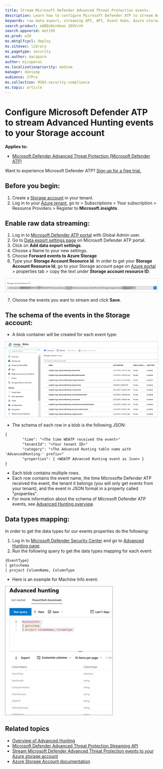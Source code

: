 ```yaml
---
title: Stream Microsoft Defender Advanced Threat Protection events. 
description: Learn how to configure Microsoft Defender ATP to stream Advanced Hunting events to your Storage account.
keywords: raw data export, streaming API, API, Event Hubs, Azure storage, storage account, Advanced Hunting, raw data sharing
search.product: eADQiWindows 10XVcnh
search.appverid: met150
ms.prod: w10
ms.mktglfcycl: deploy
ms.sitesec: library
ms.pagetype: security
ms.author: macapara
author: mjcaparas
ms.localizationpriority: medium
manager: dansimp
audience: ITPro
ms.collection: M365-security-compliance 
ms.topic: article
---
```


# Configure Microsoft Defender ATP to stream Advanced Hunting events to your Storage account

**Applies to:**

- [Microsoft Defender Advanced Threat Protection (Microsoft Defender ATP)](https://go.microsoft.com/fwlink/p/?linkid=2069559)

Want to experience Microsoft Defender ATP? [Sign up for a free trial.](https://www.microsoft.com/en-us/WindowsForBusiness/windows-atp?ocid=docs-wdatp-configuresiem-abovefoldlink) 

## Before you begin:

1. Create a [Storage account](https://docs.microsoft.com/en-us/azure/storage/common/storage-account-overview) in your tenant.
2. Log in to your [Azure tenant](https://ms.portal.azure.com/), go to > Subscriptions > Your subscription > Resource Providers > Register to **Microsoft.insights**

## Enable raw data streaming:

1. Log in to [Microsoft Defender ATP portal](https://securitycenter.windows.com) with Global Admin user.
2. Go to [Data export settings page](https://securitycenter.windows.com/interoperability/dataexport) on Microsoft Defender ATP portal.
3. Click on **Add data export settings**.
4. Choose a Name to your new settings.
5. Choose **Forward events to Azure Storage**
6. Type your **Storage Account Resource Id**. In order to get your **Storage Account Resource Id**, go to your Storage account page on [Azure portal](https://ms.portal.azure.com/) > properties tab > copy the text under **Storage account resource ID**:

  ![Image of event hub resource Id](images/storage-account-resource-id.png)

7. Choose the events you want to stream and click **Save**.

## The schema of the events in the Storage account:

- A blob container will be created for each event type: 

![Image of event hub resource Id](images/storage-account-event-schema.png)

- The schema of each row in a blob is the following JSON: 

```
{
        "time": "<The time WDATP received the event>"
        "tenantId": "<Your tenant ID>"
        "category": "<The Advanced Hunting table name with 'AdvancedHunting-' prefix>"
        "properties": { <WDATP Advanced Hunting event as Json> }
}               
```

- Each blob contains multiple rows.
- Each row contains the event name, the time Microsofte Defender ATP received the event, the tenant it belongs (you will only get events from your tenant), and the event in JSON format in a property called "properties".
- For more information about the schema of Microsoft Defender ATP events, see [Advanced Hunting overview](overview-hunting.md).

## Data types mapping:

In order to get the data types for our events properties do the following:

1. Log in to [Microsoft Defender Security Center](https://securitycenter.windows.com) and go to [Advanced Hunting page](https://securitycenter.windows.com/hunting-package).
2. Run the following query to get the data types mapping for each event: 

```
{EventType}
| getschema
| project ColumnName, ColumnType 

```

- Here is an example for Machine Info event: 

![Image of event hub resource ID](images/machine-info-datatype-example.png)

## Related topics
- [Overview of Advanced Hunting](overview-hunting.md)
- [Microsoft Defender Advanced Threat Protection Streaming API](raw-data-export.md)
- [Stream Microsoft Defender Advanced Threat Protection events to your Azure storage account](raw-data-export-storage.md)
- [Azure Storage Account documentation](https://docs.microsoft.com/en-us/azure/storage/common/storage-account-overview)
